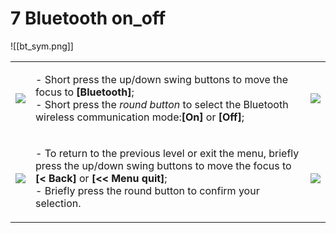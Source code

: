 # 7 Bluetooth on\_off

!\[\[bt\_sym.png]]

|                                                                        |                                                                                                                                                                                                                                                                     |                                                                       |
| ---------------------------------------------------------------------- | ------------------------------------------------------------------------------------------------------------------------------------------------------------------------------------------------------------------------------------------------------------------- | --------------------------------------------------------------------- |
| ![](<../../.gitbook/assets/settings\_modality\_Zv\_per\_h\_f (8).png>) | <p>- Short press the up/down swing buttons to move the focus to <strong>[Bluetooth]</strong>;<br>- Short press the <em>round button</em> to select the Bluetooth wireless communication mode:<strong>[On]</strong> or <strong>[Off]</strong>;</p>                   | ![](../../.gitbook/assets/settings\_bt\_selected\_off\_f.png)         |
| ![](<../../.gitbook/assets/settings\_return\_selected\_f (3).png>)     | <p>- To return to the previous level or exit the menu, briefly press the up/down swing buttons to move the focus to <strong>[&#x3C; Back]</strong> or <strong>[&#x3C;&#x3C; Menu quit]</strong>;<br>- Briefly press the round button to confirm your selection.</p> | ![](<../../.gitbook/assets/settings\_outofmenu\_selected\_f (3).png>) |
